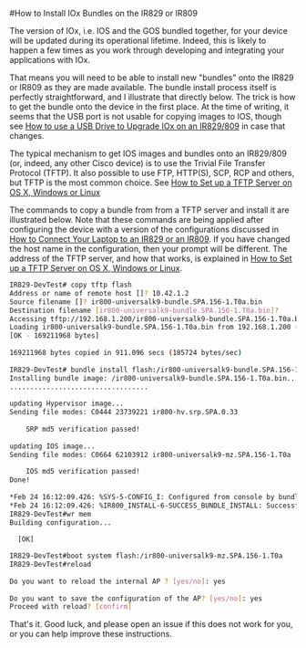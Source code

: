 #How to Install IOx Bundles on the IR829 or IR809

The version of IOx, i.e. IOS and the GOS bundled together, for your device will be updated during its 
operational lifetime. Indeed, this is likely to happen a few times as you work through developing and 
integrating your applications with IOx.
 
That means you will need to be able to install new "bundles" onto the IR829 or IR809 as they are made 
available. The bundle install process itself is perfectly straightforward, and I illustrate that directly 
below. The trick is how to get the bundle onto the device in the first place. At the time of writing, it seems 
that the USB port is not usable for copying images to IOS, though see 
[How to use a USB Drive to Upgrade IOx on an IR829/809](https://communities.cisco.com/thread/63704) in case 
that changes.
 
The typical mechanism to get IOS images and bundles onto an IR829/809 (or, indeed, any other Cisco device) is 
to use the Trivial File Transfer Protocol (TFTP). It also possible to use FTP, HTTP(S), SCP, RCP and others, 
but TFTP is the most common choice. See 
[How to Set up a TFTP Server on OS X, Windows or Linux](https://github.com/DevOps4Networks/IOX-Notes/blob/master/How_To_Setup_TFTP/README.md)
 
The commands to copy a bundle from from a TFTP server and install it are illustrated below. Note that these 
commands are being applied after configuring the device with a version of the configurations discussed 
in [How to Connect Your Laptop to an IR829 or an IR809](https://github.com/DevOps4Networks/IOX-Notes/blob/master/How_To_Connect_Your_Laptop/README.md). 
If you have changed the host name in the configuration, then your prompt will be different. The address of the 
TFTP server, and how that works, is explained in 
[How to Set up a TFTP Server on OS X, Windows or Linux](https://github.com/DevOps4Networks/IOX-Notes/blob/master/How_To_Setup_TFTP/README.md).

```bash 
IR829-DevTest# copy tftp flash
Address or name of remote host []? 10.42.1.2
Source filename []? ir800-universalk9-bundle.SPA.156-1.T0a.bin
Destination filename [ir800-universalk9-bundle.SPA.156-1.T0a.bin]?
Accessing tftp://192.168.1.200/ir800-universalk9-bundle.SPA.156-1.T0a.bin...
Loading ir800-universalk9-bundle.SPA.156-1.T0a.bin from 192.168.1.200 (via Vlan2): !!...!!
[OK - 169211968 bytes]
 
169211968 bytes copied in 911.096 secs (185724 bytes/sec)
 
IR829-DevTest# bundle install flash:/ir800-universalk9-bundle.SPA.156-1.T0a.bin        
Installing bundle image: /ir800-universalk9-bundle.SPA.156-1.T0a.bin................................................................
..................................
 
updating Hypervisor image...
Sending file modes: C0444 23739221 ir800-hv.srp.SPA.0.33
 
    SRP md5 verification passed!
 
updating IOS image...
Sending file modes: C0664 62103912 ir800-universalk9-mz.SPA.156-1.T0a
 
    IOS md5 verification passed!
Done!
 
*Feb 24 16:12:09.426: %SYS-5-CONFIG_I: Configured from console by bundle install command
*Feb 24 16:12:09.426: %IR800_INSTALL-6-SUCCESS_BUNDLE_INSTALL: Successfully installed bundle image.
IR829-DevTest#wr mem
Building configuration...
 
  [OK]

IR829-DevTest#boot system flash:/ir800-universalk9-mz.SPA.156-1.T0a
IR829-DevTest#reload
 
Do you want to reload the internal AP ? [yes/no]: yes
 
Do you want to save the configuration of the AP? [yes/no]: yes
Proceed with reload? [confirm]
```

That's it. Good luck, and please open an issue if this does not work for you, or you can help improve these 
instructions.